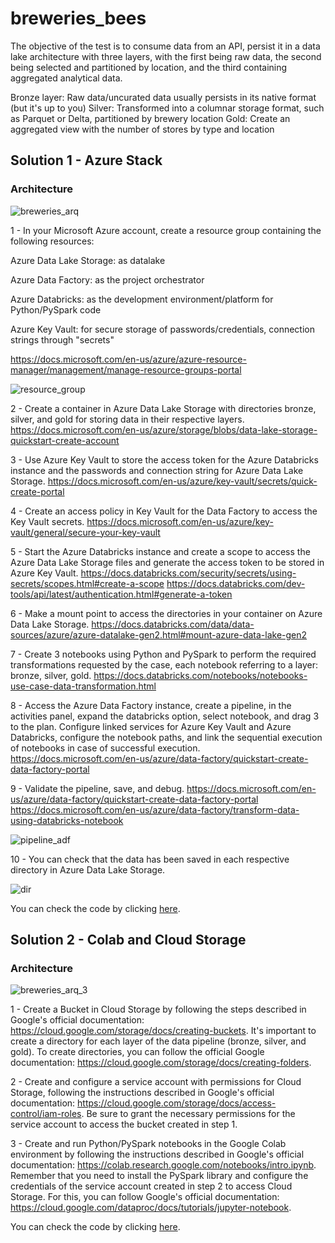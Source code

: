 # breweries_bees


The objective of the test is to consume data from an API, persist it in a data lake architecture with three layers, with the first being raw data, the second being selected and partitioned by location, and the third containing aggregated analytical data.

Bronze layer: Raw data/uncurated data usually persists in its native format (but it's up to you)
Silver: Transformed into a columnar storage format, such as Parquet or Delta, partitioned by brewery location
Gold: Create an aggregated view with the number of stores by type and location


## Solution 1 - Azure Stack 
### Architecture

![breweries_arq](https://user-images.githubusercontent.com/82526635/236075843-477c0fb0-069c-4e64-a8f5-e0cb11b2b65a.PNG)

1 - In your Microsoft Azure account, create a resource group containing the following resources:

Azure Data Lake Storage: as datalake

Azure Data Factory: as the project orchestrator

Azure Databricks: as the development environment/platform for Python/PySpark code

Azure Key Vault: for secure storage of passwords/credentials, connection strings through "secrets"

https://docs.microsoft.com/en-us/azure/azure-resource-manager/management/manage-resource-groups-portal


![resource_group](https://user-images.githubusercontent.com/82526635/236101832-68028dd3-7c83-43df-914d-91e8f96a3d47.PNG)


2 - Create a container in Azure Data Lake Storage with directories bronze, silver, and gold for storing data in their respective layers.
https://docs.microsoft.com/en-us/azure/storage/blobs/data-lake-storage-quickstart-create-account

3 - Use Azure Key Vault to store the access token for the Azure Databricks instance and the passwords and connection string for Azure Data Lake Storage.
https://docs.microsoft.com/en-us/azure/key-vault/secrets/quick-create-portal

4 - Create an access policy in Key Vault for the Data Factory to access the Key Vault secrets.
https://docs.microsoft.com/en-us/azure/key-vault/general/secure-your-key-vault

5 - Start the Azure Databricks instance and create a scope to access the Azure Data Lake Storage files and generate the access token to be stored in Azure Key Vault.
https://docs.databricks.com/security/secrets/using-secrets/scopes.html#create-a-scope
https://docs.databricks.com/dev-tools/api/latest/authentication.html#generate-a-token

6 - Make a mount point to access the directories in your container on Azure Data Lake Storage.
https://docs.databricks.com/data/data-sources/azure/azure-datalake-gen2.html#mount-azure-data-lake-gen2

7 - Create 3 notebooks using Python and PySpark to perform the required transformations requested by the case, each notebook referring to a layer: bronze, silver, gold.
https://docs.databricks.com/notebooks/notebooks-use-case-data-transformation.html

8 - Access the Azure Data Factory instance, create a pipeline, in the activities panel, expand the databricks option, select notebook, and drag 3 to the plan. Configure linked services for Azure Key Vault and Azure Databricks, configure the notebook paths, and link the sequential execution of notebooks in case of successful execution.
https://docs.microsoft.com/en-us/azure/data-factory/quickstart-create-data-factory-portal

9 - Validate the pipeline, save, and debug.
https://docs.microsoft.com/en-us/azure/data-factory/quickstart-create-data-factory-portal
https://docs.microsoft.com/en-us/azure/data-factory/transform-data-using-databricks-notebook

![pipeline_adf](https://user-images.githubusercontent.com/82526635/236101950-c00d3195-fab5-4509-a895-b023533a9483.jpg)


10 - You can check that the data has been saved in each respective directory in Azure Data Lake Storage.

![dir](https://user-images.githubusercontent.com/82526635/236102854-5bc3a135-979e-4cb0-8fdf-b40b36c41067.PNG)


You can check the code by clicking [here](https://github.com/kh4r00n/breweries_bees/tree/main/bees_azure_databricks_notebooks).



## Solution 2 - Colab and Cloud Storage
### Architecture
![breweries_arq_3](https://user-images.githubusercontent.com/82526635/236099995-fed0d510-fce4-4bb8-b913-4829c022c291.PNG)


1 - Create a Bucket in Cloud Storage by following the steps described in Google's official documentation: https://cloud.google.com/storage/docs/creating-buckets. It's important to create a directory for each layer of the data pipeline (bronze, silver, and gold). To create directories, you can follow the official Google documentation: https://cloud.google.com/storage/docs/creating-folders.

2 - Create and configure a service account with permissions for Cloud Storage, following the instructions described in Google's official documentation: https://cloud.google.com/storage/docs/access-control/iam-roles. Be sure to grant the necessary permissions for the service account to access the bucket created in step 1.

3 - Create and run Python/PySpark notebooks in the Google Colab environment by following the instructions described in Google's official documentation: https://colab.research.google.com/notebooks/intro.ipynb. Remember that you need to install the PySpark library and configure the credentials of the service account created in step 2 to access Cloud Storage. For this, you can follow Google's official documentation: https://cloud.google.com/dataproc/docs/tutorials/jupyter-notebook.

You can check the code by clicking [here](https://github.com/kh4r00n/breweries_bees/tree/main/bees_google_colab).

